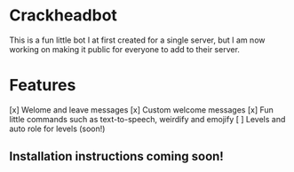# Crackheadbot

This is a fun little bot I at first created for a single server, but I am now working on making it public for everyone to add to their server.

# Features

[x] Welome and leave messages
[x] Custom welcome messages
[x] Fun little commands such as text-to-speech, weirdify and emojify
[ ] Levels and auto role for levels (soon!)

## Installation instructions coming soon!

